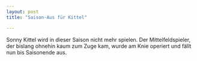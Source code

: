```yaml
---
layout: post
title: "Saison-Aus für Kittel"

---
```


Sonny Kittel wird in dieser Saison nicht mehr spielen. Der Mittelfeldspieler, der bislang ohnehin kaum zum Zuge kam, wurde am Knie operiert und fällt nun bis Saisonende aus.


